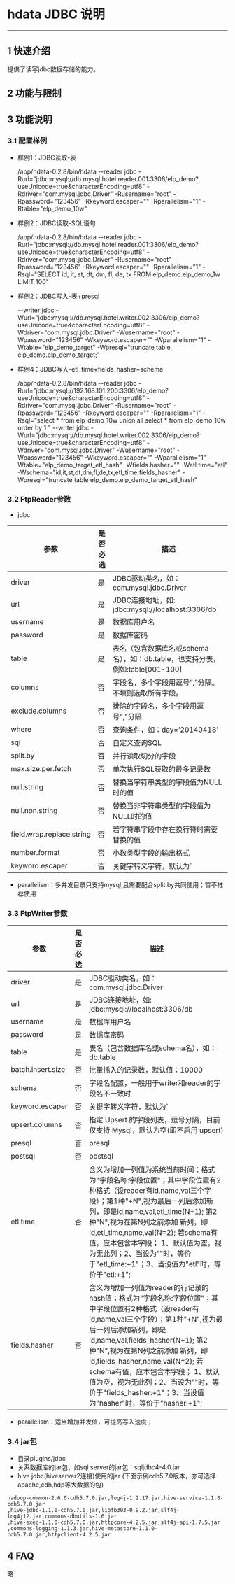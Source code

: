 # hdata  JDBC 说明


------------

## 1 快速介绍

提供了读写jdbc数据存储的能力。

## 2 功能与限制

## 3 功能说明



### 3.1 配置样例


- 样例1：JDBC读取-表

    /app/hdata-0.2.8/bin/hdata --reader jdbc -Rurl="jdbc:mysql://db.mysql.hotel.reader.001:3306/elp_demo?useUnicode=true&amp;characterEncoding=utf8" -Rdriver="com.mysql.jdbc.Driver" -Rusername="root" -Rpassword="123456" -Rkeyword.escaper="" -Rparallelism="1" -Rtable="elp_demo_10w"
    

- 样例2：JDBC读取-SQL语句

    /app/hdata-0.2.8/bin/hdata --reader jdbc -Rurl="jdbc:mysql://db.mysql.hotel.reader.001:3306/elp_demo?useUnicode=true&amp;characterEncoding=utf8" -Rdriver="com.mysql.jdbc.Driver" -Rusername="root" -Rpassword="123456" -Rkeyword.escaper="" -Rparallelism="1" -Rsql="SELECT id, it, st, dt, dm, fl, de, tx FROM elp_demo.elp_demo_1w LIMIT 100" 
    
- 样例2：JDBC写入-表+presql

	--writer jdbc -Wurl="jdbc:mysql://db.mysql.hotel.writer.002:3306/elp_demo?useUnicode=true&amp;characterEncoding=utf8" -Wdriver="com.mysql.jdbc.Driver" -Wusername="root" -Wpassword="123456" -Wkeyword.escaper="" -Wparallelism="1" -Wtable="elp_demo_target" -Wpresql="truncate table elp_demo.elp_demo_target;"

- 样例4：JDBC写入-etl_time+fields_hasher+schema

    /app/hdata-0.2.8/bin/hdata --reader jdbc -Rurl="jdbc:mysql://192.168.101.200:3306/elp_demo?useUnicode=true&amp;characterEncoding=utf8" -Rdriver="com.mysql.jdbc.Driver" -Rusername="root" -Rpassword="123456" -Rkeyword.escaper="" -Rparallelism="1" -Rsql="select * from elp_demo_10w union all select * from elp_demo_10w order by 1 " --writer jdbc -Wurl="jdbc:mysql://db.mysql.hotel.writer.002:3306/elp_demo?useUnicode=true&amp;characterEncoding=utf8" -Wdriver="com.mysql.jdbc.Driver" -Wusername="root" -Wpassword="123456" -Wkeyword.escaper="" -Wparallelism="1" -Wtable="elp_demo_target_etl_hash" -Wfields.hasher="" -Wetl.time="etl" -Wschema="id,it,st,dt,dm,fl,de,tx,etl_time,fields_hasher" -Wpresql="truncate table elp_demo.elp_demo_target_etl_hash"


### 3.2 FtpReader参数

* jdbc

参数        | 是否必选   | 描述                    |
-----------| ----- | ---------------------------------------- |
driver|是|JDBC驱动类名，如：com.mysql.jdbc.Driver|
url|是|JDBC连接地址，如: jdbc:mysql://localhost:3306/db|
username|是|数据库用户名|
password|是|数据库密码|
table|是|表名（包含数据库名或schema名），如：db.table，也支持分表，例如:table[001-100]|
columns|否|字段名，多个字段用逗号“,”分隔。不填则选取所有字段。|
exclude.columns|否|排除的字段名，多个字段用逗号“,”分隔|
where|否|查询条件，如：day=’20140418’|
sql|否|自定义查询SQL|
split.by|否|并行读取切分的字段|
max.size.per.fetch|否|单次执行SQL获取的最多记录数|
null.string|否|替换当字符串类型的字段值为NULL时的值|
null.non.string|否|替换当非字符串类型的字段值为NULL时的值|
field.wrap.replace.string|否|若字符串字段中存在换行符时需要替换的值|
number.format|否|小数类型字段的输出格式|
keyword.escaper|否|关键字转义字符，默认为\`|

* parallelism：多并发目录只支持mysql,且需要配合split.by共同使用；暂不推荐使用



### 3.3 FtpWriter参数

参数        | 是否必选   | 描述                    |
-----------| ----- | ---------------------------------------- |
driver|是|JDBC驱动类名，如：com.mysql.jdbc.Driver|
url|是|JDBC连接地址，如: jdbc:mysql://localhost:3306/db|
username|是|数据库用户名|
password|是|数据库密码|
table|是|表名（包含数据库名或schema名），如：db.table|
batch.insert.size|否|批量插入的记录数，默认值：10000|
schema|否|字段名配置，一般用于writer和reader的字段名不一致时|
keyword.escaper|否|关键字转义字符，默认为\`|
upsert.columns|否|指定 Upsert 的字段列表，逗号分隔，目前仅支持 Mysql，默认为空(即不启用 upsert)|
presql|否|presql|
postsql|否|postsql|
etl.time|否|含义为增加一列值为系统当前时间；格式为"字段名称:字段位置"；其中字段位置有2种格式（设reader有id,name,val三个字段）；第1种"+N",视为最后一列后添加新列，即是id,name,val,etl_time(N+1); 第2种"N",视为在第N列之前添加 新列，即id,etl_time,name,val(N=2); 若schema有值，应本包含本字段；  1、默认值为空，视为无此列；2、当设为""时，等价于"etl_time:+1"；3、当设值为"etl"时，等价于"etl:+1";|4、示例"etl:2","etl:+2"
fields.hasher|否|含义为增加一列值为reader的行记录的hash值；格式为"字段名称:字段位置"；其中字段位置有2种格式（设reader有id,name,val三个字段）；第1种"+N",视为最后一列后添加新列，即是id,name,val,fields_hasher(N+1); 第2种"N",视为在第N列之前添加 新列，即id,fields_hasher,name,val(N=2); 若schema有值，应本包含本字段； 1、默认值为空，视为无此列；2、当设为""时，等价于"fields_hasher:+1"；3、当设值为"hasher"时，等价于"hasher:+1";|4、示例"hasher:2","hasher:+2"|
 
* parallelism：适当增加并发值，可提高写入速度；

### 3.4 jar包
- 目录plugins/jdbc
- 关系数据库的jar包，如sql server的jar包：sqljdbc4-4.0.jar
- hive jdbc(hiveserver2连接)使用的jar (下面示例cdh5.7.0版本，亦可选择apache,cdh,hdp等大数据的包)
```
hadoop-common-2.6.0-cdh5.7.0.jar,log4j-1.2.17.jar,hive-service-1.1.0-cdh5.7.0.jar
,hive-jdbc-1.1.0-cdh5.7.0.jar,libfb303-0.9.2.jar,slf4j-log4j12.jar,commons-dbutils-1.6.jar
,hive-exec-1.1.0-cdh5.7.0.jar,httpcore-4.2.5.jar,slf4j-api-1.7.5.jar
,commons-logging-1.1.3.jar,hive-metastore-1.1.0-cdh5.7.0.jar,httpclient-4.2.5.jar
```


## 4 FAQ

略

